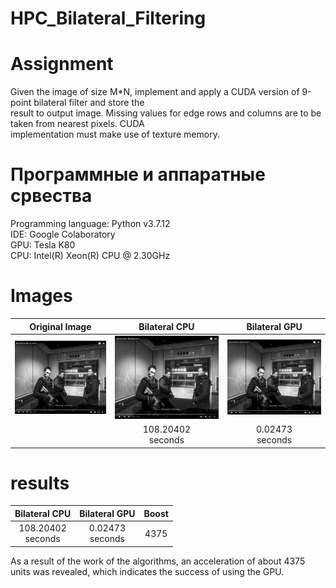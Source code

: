 # HPC_Bilateral_Filtering

# Assignment
Given the image of size M*N, implement and apply a CUDA version of 9-point bilateral filter and store the<br>
result to output image. Missing values for edge rows and columns are to be taken from nearest pixels. CUDA<br>
implementation must make use of texture memory.<br>

# Программные и аппаратные срвества<br>
Programming language: Python v3.7.12<br>
IDE: Google Colaboratory<br>
GPU: Tesla K80<br>
CPU: Intel(R) Xeon(R) CPU @ 2.30GHz

# Images
Original Image | Bilateral CPU | Bilateral GPU | 
:----:|:----:|:----:|
![Screenshot](original.bmp) | ![Screenshot](cpu_output.bmp) | ![Screenshot](gpu_output.bmp) | 
|   | 108.20402<br>seconds|0.02473<br> seconds|

# results
Bilateral CPU | Bilateral GPU | Boost
:----:|:----:|:----:|
108.20402<br>seconds|0.02473<br> seconds| 4375 |<br><br>

As a result of the work of the algorithms, an acceleration of about 4375 units was revealed, which indicates the success of using the GPU.
